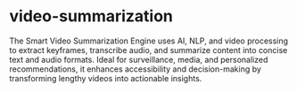 # video-summarization
The Smart Video Summarization Engine uses AI, NLP, and video processing to extract keyframes, transcribe audio, and summarize content into concise text and audio formats. Ideal for surveillance, media, and personalized recommendations, it enhances accessibility and decision-making by transforming lengthy videos into actionable insights.
